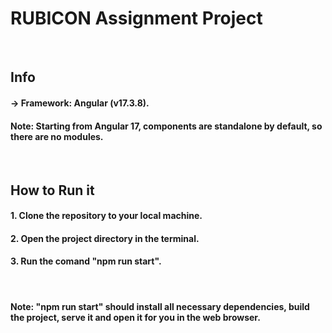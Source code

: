 # RUBICON Assignment Project
</br>

## **Info**
#### -> Framework: Angular (v17.3.8). </br>
#### **Note:** Starting from Angular 17, components are standalone by default, so there are no modules. </br>
</br>

## **How to Run it**
#### 1. Clone the repository to your local machine.
#### 2. Open the project directory in the terminal.
#### 3. Run the comand **"npm run start"**.
</br>

#### **Note:** "npm run start" should install all necessary dependencies, build the project, serve it and open it for you in the web browser.
